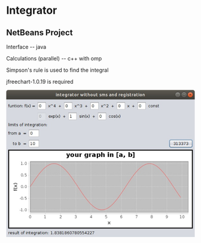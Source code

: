 # Integrator
## NetBeans Project

Interface -- java

Calculations (parallel) -- c++ with omp

Simpson's rule is used to find the integral

jfreechart-1.0.19 is required

![](screen.jpg)
